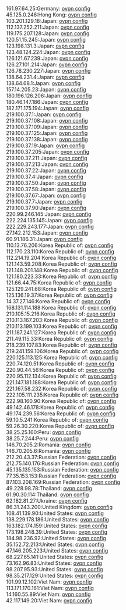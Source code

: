 161.97.64.25:Germany: [ovpn config](vpn/161_97_64_25.ovpn)  
45.125.0.246:Hong Kong: [ovpn config](vpn/45_125_0_246.ovpn)  
103.201.129.18:Japan: [ovpn config](vpn/103_201_129_18.ovpn)  
112.137.252.211:Japan: [ovpn config](vpn/112_137_252_211.ovpn)  
119.175.207.128:Japan: [ovpn config](vpn/119_175_207_128.ovpn)  
120.51.15.245:Japan: [ovpn config](vpn/120_51_15_245.ovpn)  
123.198.131.3:Japan: [ovpn config](vpn/123_198_131_3.ovpn)  
123.48.124.224:Japan: [ovpn config](vpn/123_48_124_224.ovpn)  
126.121.67.239:Japan: [ovpn config](vpn/126_121_67_239.ovpn)  
126.27.101.214:Japan: [ovpn config](vpn/126_27_101_214.ovpn)  
126.78.230.227:Japan: [ovpn config](vpn/126_78_230_227.ovpn)  
138.64.231.4:Japan: [ovpn config](vpn/138_64_231_4.ovpn)  
138.64.68.1:Japan: [ovpn config](vpn/138_64_68_1.ovpn)  
157.14.205.23:Japan: [ovpn config](vpn/157_14_205_23.ovpn)  
180.196.126.206:Japan: [ovpn config](vpn/180_196_126_206.ovpn)  
180.46.147.186:Japan: [ovpn config](vpn/180_46_147_186.ovpn)  
182.171.175.194:Japan: [ovpn config](vpn/182_171_175_194.ovpn)  
219.100.37.1:Japan: [ovpn config](vpn/219_100_37_1.ovpn)  
219.100.37.108:Japan: [ovpn config](vpn/219_100_37_108.ovpn)  
219.100.37.109:Japan: [ovpn config](vpn/219_100_37_109.ovpn)  
219.100.37.125:Japan: [ovpn config](vpn/219_100_37_125.ovpn)  
219.100.37.138:Japan: [ovpn config](vpn/219_100_37_138.ovpn)  
219.100.37.19:Japan: [ovpn config](vpn/219_100_37_19.ovpn)  
219.100.37.205:Japan: [ovpn config](vpn/219_100_37_205.ovpn)  
219.100.37.211:Japan: [ovpn config](vpn/219_100_37_211.ovpn)  
219.100.37.213:Japan: [ovpn config](vpn/219_100_37_213.ovpn)  
219.100.37.22:Japan: [ovpn config](vpn/219_100_37_22.ovpn)  
219.100.37.4:Japan: [ovpn config](vpn/219_100_37_4.ovpn)  
219.100.37.50:Japan: [ovpn config](vpn/219_100_37_50.ovpn)  
219.100.37.58:Japan: [ovpn config](vpn/219_100_37_58.ovpn)  
219.100.37.67:Japan: [ovpn config](vpn/219_100_37_67.ovpn)  
219.100.37.7:Japan: [ovpn config](vpn/219_100_37_7.ovpn)  
219.100.37.90:Japan: [ovpn config](vpn/219_100_37_90.ovpn)  
220.99.246.145:Japan: [ovpn config](vpn/220_99_246_145.ovpn)  
222.224.135.145:Japan: [ovpn config](vpn/222_224_135_145.ovpn)  
222.229.243.177:Japan: [ovpn config](vpn/222_229_243_177.ovpn)  
27.142.212.153:Japan: [ovpn config](vpn/27_142_212_153.ovpn)  
60.91.186.31:Japan: [ovpn config](vpn/60_91_186_31.ovpn)  
110.13.76.206:Korea Republic of: [ovpn config](vpn/110_13_76_206.ovpn)  
112.170.23.110:Korea Republic of: [ovpn config](vpn/112_170_23_110.ovpn)  
112.214.19.204:Korea Republic of: [ovpn config](vpn/112_214_19_204.ovpn)  
121.143.59.208:Korea Republic of: [ovpn config](vpn/121_143_59_208.ovpn)  
121.148.201.148:Korea Republic of: [ovpn config](vpn/121_148_201_148.ovpn)  
121.180.223.33:Korea Republic of: [ovpn config](vpn/121_180_223_33.ovpn)  
121.66.44.75:Korea Republic of: [ovpn config](vpn/121_66_44_75.ovpn)  
125.129.241.68:Korea Republic of: [ovpn config](vpn/125_129_241_68.ovpn)  
125.136.19.37:Korea Republic of: [ovpn config](vpn/125_136_19_37.ovpn)  
14.37.27.146:Korea Republic of: [ovpn config](vpn/14_37_27_146.ovpn)  
168.131.114.188:Korea Republic of: [ovpn config](vpn/168_131_114_188.ovpn)  
210.105.15.216:Korea Republic of: [ovpn config](vpn/210_105_15_216.ovpn)  
210.113.167.203:Korea Republic of: [ovpn config](vpn/210_113_167_203.ovpn)  
210.113.199.103:Korea Republic of: [ovpn config](vpn/210_113_199_103.ovpn)  
211.187.241.127:Korea Republic of: [ovpn config](vpn/211_187_241_127.ovpn)  
211.49.115.33:Korea Republic of: [ovpn config](vpn/211_49_115_33.ovpn)  
218.239.107.83:Korea Republic of: [ovpn config](vpn/218_239_107_83.ovpn)  
219.241.159.106:Korea Republic of: [ovpn config](vpn/219_241_159_106.ovpn)  
220.125.113.125:Korea Republic of: [ovpn config](vpn/220_125_113_125.ovpn)  
220.74.120.51:Korea Republic of: [ovpn config](vpn/220_74_120_51.ovpn)  
220.90.44.56:Korea Republic of: [ovpn config](vpn/220_90_44_56.ovpn)  
220.95.112.134:Korea Republic of: [ovpn config](vpn/220_95_112_134.ovpn)  
221.147.181.188:Korea Republic of: [ovpn config](vpn/221_147_181_188.ovpn)  
221.167.58.232:Korea Republic of: [ovpn config](vpn/221_167_58_232.ovpn)  
222.105.111.235:Korea Republic of: [ovpn config](vpn/222_105_111_235.ovpn)  
222.98.160.90:Korea Republic of: [ovpn config](vpn/222_98_160_90.ovpn)  
49.142.46.178:Korea Republic of: [ovpn config](vpn/49_142_46_178.ovpn)  
49.174.239.56:Korea Republic of: [ovpn config](vpn/49_174_239_56.ovpn)  
59.10.5.241:Korea Republic of: [ovpn config](vpn/59_10_5_241.ovpn)  
59.26.30.220:Korea Republic of: [ovpn config](vpn/59_26_30_220.ovpn)  
38.25.25.160:Peru: [ovpn config](vpn/38_25_25_160.ovpn)  
38.25.7.244:Peru: [ovpn config](vpn/38_25_7_244.ovpn)  
146.70.205.2:Romania: [ovpn config](vpn/146_70_205_2.ovpn)  
146.70.205.6:Romania: [ovpn config](vpn/146_70_205_6.ovpn)  
212.20.43.37:Russian Federation: [ovpn config](vpn/212_20_43_37.ovpn)  
212.75.140.176:Russian Federation: [ovpn config](vpn/212_75_140_176.ovpn)  
45.135.135.153:Russian Federation: [ovpn config](vpn/45_135_135_153.ovpn)  
77.35.153.153:Russian Federation: [ovpn config](vpn/77_35_153_153.ovpn)  
87.103.208.169:Russian Federation: [ovpn config](vpn/87_103_208_169.ovpn)  
49.228.98.78:Thailand: [ovpn config](vpn/49_228_98_78.ovpn)  
61.90.30.114:Thailand: [ovpn config](vpn/61_90_30_114.ovpn)  
62.182.81.27:Ukraine: [ovpn config](vpn/62_182_81_27.ovpn)  
86.31.243.200:United Kingdom: [ovpn config](vpn/86_31_243_200.ovpn)  
108.41.139.90:United States: [ovpn config](vpn/108_41_139_90.ovpn)  
138.229.178.186:United States: [ovpn config](vpn/138_229_178_186.ovpn)  
163.182.174.159:United States: [ovpn config](vpn/163_182_174_159.ovpn)  
173.198.248.39:United States: [ovpn config](vpn/173_198_248_39.ovpn)  
184.98.236.92:United States: [ovpn config](vpn/184_98_236_92.ovpn)  
35.152.72.213:United States: [ovpn config](vpn/35_152_72_213.ovpn)  
47.146.205.223:United States: [ovpn config](vpn/47_146_205_223.ovpn)  
68.227.65.141:United States: [ovpn config](vpn/68_227_65_141.ovpn)  
73.162.96.83:United States: [ovpn config](vpn/73_162_96_83.ovpn)  
98.207.95.93:United States: [ovpn config](vpn/98_207_95_93.ovpn)  
98.35.217.129:United States: [ovpn config](vpn/98_35_217_129.ovpn)  
101.99.12.102:Viet Nam: [ovpn config](vpn/101_99_12_102.ovpn)  
113.171.170.161:Viet Nam: [ovpn config](vpn/113_171_170_161.ovpn)  
14.160.55.89:Viet Nam: [ovpn config](vpn/14_160_55_89.ovpn)  
42.117.149.20:Viet Nam: [ovpn config](vpn/42_117_149_20.ovpn)  
